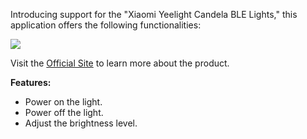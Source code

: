 Introducing support for the "Xiaomi Yeelight Candela BLE Lights," this application offers the following functionalities:

![](upload://fpe2l5YlFvJoKPWXrmL6uem0d8N.jpeg)

Visit the [Official Site](https://www.yeelight.com/en_US/product/gingko) to learn more about the product.

**Features:**

- Power on the light.
- Power off the light.
- Adjust the brightness level.